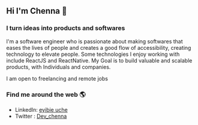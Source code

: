 ## Hi I'm Chenna 👋

<!-- <img src="/images/8401.jpg" alt='illustration of guy with laptop'/> -->


<!-- <img src="https://raw.githubusercontent.com/M0nica/M0nica/master/gh-header-image-cropped.png" alt="banner that says Monica Powell - software engineer, content creator and community organizer alongside a cartoon illustration of Monica"> -->


### I turn ideas into products and softwares

I'm a software engineer who is passionate about making softwares that eases the lives of people and creates a good flow of accessibility, creating technology to elevate people. Some technologies I enjoy working with include ReactJS and ReactNative. 
My Goal is to build valuable and scalable products, with Individuals and companies.

I am open to freelancing and remote jobs
### Find me around the web 🌎

- LinkedIn: <a href="https://www.linkedin.com/in/eyibie-uche-73a531165/"> eyibie uche</a>
- Twitter : <a href="https://twitter.com/dev_chenna">Dev_chenna</a>
 

<!--
**UncleChenna/UncleChenna** is a ✨ _special_ ✨ repository because its `README.md` (this file) appears on your GitHub profile.

Here are some ideas to get you started:

- 🔭 I’m currently working on ...
- 🌱 I’m currently learning ...
- 👯 I’m looking to collaborate on ...
- 🤔 I’m looking for help with ...
- 💬 Ask me about ...
- 📫 How to reach me: ...
- 😄 Pronouns: ...
- ⚡ Fun fact: ...
-->